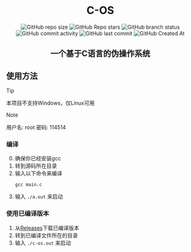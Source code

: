 <div align="center">

# C-OS
![GitHub repo size](https://img.shields.io/github/repo-size/Meltide/c-os)
![GitHub Repo stars](https://img.shields.io/github/stars/Meltide/c-os?style=flat)
![GitHub branch status](https://img.shields.io/github/checks-status/Meltide/c-os/main)
![GitHub commit activity](https://img.shields.io/github/commit-activity/t/Meltide/c-os)
![GitHub last commit](https://img.shields.io/github/last-commit/Meltide/c-os)
![GitHub Created At](https://img.shields.io/github/created-at/Meltide/c-os) 
## 一个基于C语言的伪操作系统

</div>

## 使用方法
> [!TIP]
> 本项目不支持Windows，仅Linux可用

> [!NOTE]
> 用户名: root
> 密码: 114514
### 编译
0. 确保你已经安装gcc
1. 转到源码所在目录
2. 输入以下命令来编译
   ```
   gcc main.c
   ```
3. 输入 `./a.out` 来启动
### 使用已编译版本
1. 从[Releases](https://github.com/Meltide/c-os/release)下载已编译版本
2. 转到已编译文件所在的目录
3. 输入 `./c-os.out` 来启动

